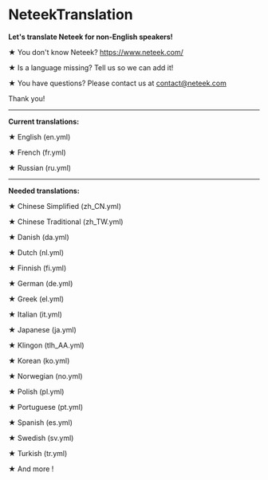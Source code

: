 # NeteekTranslation

**Let's translate Neteek for non-English speakers!**

★ You don't know Neteek? https://www.neteek.com/

★ Is a language missing? Tell us so we can add it!

★ You have questions? Please contact us at contact@neteek.com

Thank you!

---

**Current translations:**

★ English (en.yml)

★ French (fr.yml)

★ Russian (ru.yml)

---

**Needed translations:**

★ Chinese Simplified (zh_CN.yml)

★ Chinese Traditional (zh_TW.yml)

★ Danish (da.yml)

★ Dutch (nl.yml)

★ Finnish (fi.yml)

★ German (de.yml)

★ Greek (el.yml)

★ Italian (it.yml)

★ Japanese (ja.yml)

★ Klingon (tlh_AA.yml)

★ Korean (ko.yml)

★ Norwegian (no.yml)

★ Polish (pl.yml)

★ Portuguese (pt.yml)

★ Spanish (es.yml)

★ Swedish (sv.yml)

★ Turkish (tr.yml)

★ And more !
